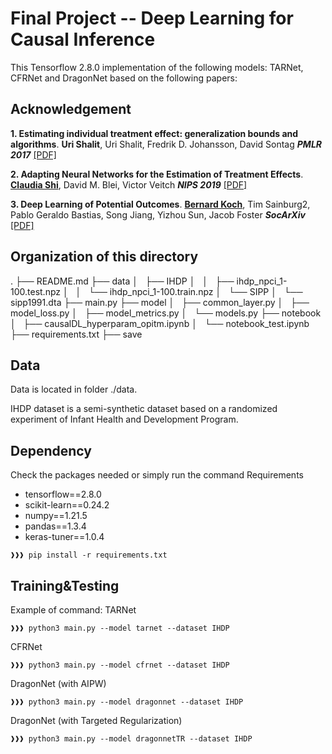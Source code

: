 # Final Project --  Deep Learning for Causal Inference


This Tensorflow 2.8.0 implementation of the following models: TARNet, CFRNet and DragonNet based on the following papers:

## Acknowledgement
**1. Estimating individual treatment effect: generalization bounds and algorithms**. **Uri Shalit**, Uri Shalit, Fredrik D. Johansson, David Sontag
  ***PMLR 2017*** [[PDF]](https://proceedings.mlr.press/v70/shalit17a/shalit17a.pdf)

**2. Adapting Neural Networks for the Estimation of Treatment Effects**. [**Claudia Shi**](https://github.com/claudiashi57/dragonnet), David M. Blei, Victor Veitch  ***NIPS 2019*** [[PDF]](https://arxiv.org/pdf/1906.02120.pdf)

**3. Deep Learning of Potential Outcomes**. [**Bernard Koch**](https://github.com/kochbj), Tim Sainburg2, Pablo Geraldo Bastias, Song Jiang, Yizhou Sun, Jacob Foster ***SocArXiv*** [[PDF]](https://arxiv.org/pdf/2110.04442.pdf)

## Organization of this directory
.
├── README.md
├── data
│   ├── IHDP
│   │   ├── ihdp_npci_1-100.test.npz
│   │   └── ihdp_npci_1-100.train.npz
│   └── SIPP
│       └── sipp1991.dta
├── main.py
├── model
│   ├── common_layer.py
│   ├── model_loss.py
│   ├── model_metrics.py
│   └── models.py
├── notebook
│   ├── causalDL_hyperparam_opitm.ipynb
│   └── notebook_test.ipynb
├── requirements.txt
├── save
## Data
Data is located in folder ./data. 

IHDP dataset is a semi-synthetic dataset based on a randomized experiment of Infant Health and Development Program.

## Dependency
Check the packages needed or simply run the command
Requirements
* tensorflow==2.8.0
* scikit-learn==0.24.2
* numpy==1.21.5
* pandas==1.3.4
* keras-tuner==1.0.4
```console
❱❱❱ pip install -r requirements.txt
```

## Training&Testing

Example of command: 
TARNet </br>
```console
❱❱❱ python3 main.py --model tarnet --dataset IHDP
```
CFRNet
```console    
❱❱❱ python3 main.py --model cfrnet --dataset IHDP
```
DragonNet (with AIPW)
```console     
❱❱❱ python3 main.py --model dragonnet --dataset IHDP
```
DragonNet (with Targeted Regularization)
```console    
❱❱❱ python3 main.py --model dragonnetTR --dataset IHDP
```
